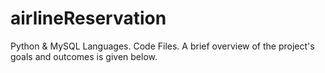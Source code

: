 # airlineReservation
Python &amp; MySQL Languages. Code Files. A brief overview of the project's goals and outcomes is given below.
